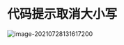# 代码提示取消大小写

![image-20210728131617200](https://attach.blog.wen7.online/image-20210728131617200.png)